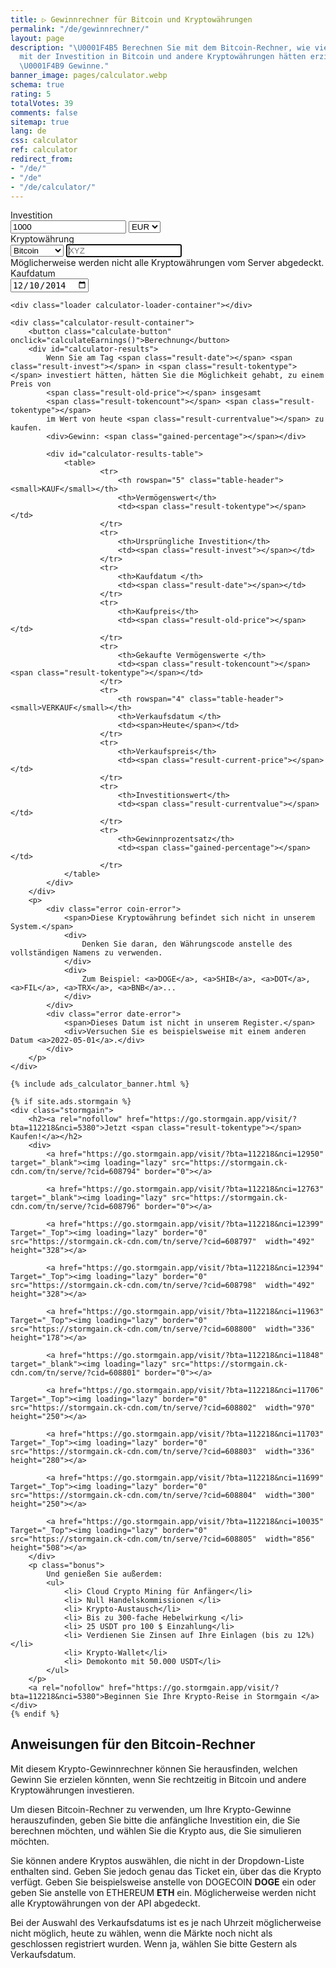 ```yaml
---
title: ▷ Gewinnrechner für Bitcoin und Kryptowährungen
permalink: "/de/gewinnrechner/"
layout: page
description: "\U0001F4B5 Berechnen Sie mit dem Bitcoin-Rechner, wie viel Gewinn Sie
  mit der Investition in Bitcoin und andere Kryptowährungen hätten erzielen können.
  \U0001F4B9 Gewinne."
banner_image: pages/calculator.webp
schema: true
rating: 5
totalVotes: 39
comments: false
sitemap: true
lang: de
css: calculator
ref: calculator
redirect_from:
- "/de/"
- "/de"
- "/de/calculator/"
---
```


<div style="margin-bottom: 10px">
    <div style="margin-top:-25px; display:none">
        <small>For periodical investments please use our <a href="/investment">advanced calculator</a>.</small>
    </div>
</div>
<div class="calculator-block">
    <div class="calculator-form-row">
        <div class="calculator-col-start">
            <label for="invest-quantity">Investition</label>
        </div>
        <div class="calculator-col-end">
            <input id="invest-quantity" type="number" value="1000" class="data-hj-allow">
            <select id="invest-fiat">
                <option>EUR</option>
                <option>USD</option>
            </select>
        </div>
    </div>
    <div class="calculator-form-row">
        <div class="calculator-col-start">
            <label for="invest-currency">Kryptowährung</label>
        </div>
        <div class="calculator-col-end">
			<select id="invest-currency" onchange="updateInputMinDate()">
				<option value="BTC"  min="2010-07-18">Bitcoin</option>
				<option value="ETH"  min="2015-08-08">Ethereum</option>
				<option value="LTC"  min="2013-09-15">Litecoin</option>
                <option value="MIOTA"  min="2017-06-14">IOTA</option>
				<option value="XMR"  min="2015-01-27">Monero</option>
				<option value="ADA" min="2017-10-02">Cardano</option>
				<option value="XRP"  min="2015-01-30">Ripple</option>
				<option class="editable">Sonstige...</option>
			</select>
            <input width="150" class="calculator-othercoins data-hj-allow" autofocus placeholder="XYZ" />
        </div>
    </div>
    <div class="calculator-othercoins"><span>Möglicherweise werden nicht alle Kryptowährungen vom Server abgedeckt.</span></div>
    <div class="calculator-form-row">
        <div class="calculator-col-start">
            <label for="invest-date">Kaufdatum</label>
        </div>
        <div class="calculator-col-end">
            <input id="invest-date" type="date" value="2014-12-10" min="2010-07-18" class="data-hj-allow">
        </div>
    </div>

    <div class="loader calculator-loader-container"></div>
    
    <div class="calculator-result-container">
        <button class="calculate-button" onclick="calculateEarnings()">Berechnung</button>
        <div id="calculator-results">
            Wenn Sie am Tag <span class="result-date"></span> <span class="result-invest"></span> in <span class="result-tokentype"></span> investiert hätten, hätten Sie die Möglichkeit gehabt, zu einem Preis von 
            <span class="result-old-price"></span> insgesamt
            <span class="result-tokencount"></span> <span class="result-tokentype"></span>
            im Wert von heute <span class="result-currentvalue"></span> zu kaufen.
            <div>Gewinn: <span class="gained-percentage"></span></div>

            <div id="calculator-results-table">
                <table>
                        <tr>
                            <th rowspan="5" class="table-header"><small>KAUF</small></th>
                            <th>Vermögenswert</th>
                            <td><span class="result-tokentype"></span></td>
                        </tr>
                        <tr>
                            <th>Ursprüngliche Investition</th>
                            <td><span class="result-invest"></span></td>
                        </tr>
                        <tr>
                            <th>Kaufdatum </th>
                            <td><span class="result-date"></span></td>
                        </tr>
                        <tr>
                            <th>Kaufpreis</th>
                            <td><span class="result-old-price"></span></td>
                        </tr>
                        <tr>
                            <th>Gekaufte Vermögenswerte </th>
                            <td><span class="result-tokencount"></span> <span class="result-tokentype"></span></td>
                        </tr>
                        <tr>
                            <th rowspan="4" class="table-header"><small>VERKAUF</small></th>
                            <th>Verkaufsdatum </th>
                            <td><span>Heute</span></td>
                        </tr>
                        <tr>
                            <th>Verkaufspreis</th>
                            <td><span class="result-current-price"></span></td>
                        </tr>
                        <tr>
                            <th>Investitionswert</th>
                            <td><span class="result-currentvalue"></span></td>
                        </tr>
                        <tr>
                            <th>Gewinnprozentsatz</th>
                            <td><span class="gained-percentage"></span></td>
                        </tr>
                </table>
            </div>
        </div>
        <p>
            <div class="error coin-error">
                <span>Diese Kryptowährung befindet sich nicht in unserem System.</span>
                <div>
                    Denken Sie daran, den Währungscode anstelle des vollständigen Namens zu verwenden.
                </div>
                <div>
                    Zum Beispiel: <a>DOGE</a>, <a>SHIB</a>, <a>DOT</a>, <a>FIL</a>, <a>TRX</a>, <a>BNB</a>...
                </div>
            </div>
            <div class="error date-error">
                <span>Dieses Datum ist nicht in unserem Register.</span>
                <div>Versuchen Sie es beispielsweise mit einem anderen Datum <a>2022-05-01</a>.</div>
            </div>
        </p>
    </div>

    {% include ads_calculator_banner.html %}

    {% if site.ads.stormgain %}
    <div class="stormgain">
        <h2><a rel="nofollow" href="https://go.stormgain.app/visit/?bta=112218&nci=5380">Jetzt <span class="result-tokentype"></span> Kaufen!</a></h2>
        <div>
            <a href="https://go.stormgain.app/visit/?bta=112218&nci=12950" target="_blank"><img loading="lazy" src="https://stormgain.ck-cdn.com/tn/serve/?cid=608794" border="0"></a>

            <a href="https://go.stormgain.app/visit/?bta=112218&nci=12763" target="_blank"><img loading="lazy" src="https://stormgain.ck-cdn.com/tn/serve/?cid=608796" border="0"></a>

            <a href="https://go.stormgain.app/visit/?bta=112218&nci=12399" Target="_Top"><img loading="lazy" border="0" src="https://stormgain.ck-cdn.com/tn/serve/?cid=608797"  width="492" height="328"></a>

            <a href="https://go.stormgain.app/visit/?bta=112218&nci=12394" Target="_Top"><img loading="lazy" border="0" src="https://stormgain.ck-cdn.com/tn/serve/?cid=608798"  width="492" height="328"></a>

            <a href="https://go.stormgain.app/visit/?bta=112218&nci=11963" Target="_Top"><img loading="lazy" border="0" src="https://stormgain.ck-cdn.com/tn/serve/?cid=608800"  width="336" height="178"></a>

            <a href="https://go.stormgain.app/visit/?bta=112218&nci=11848" target="_blank"><img loading="lazy" src="https://stormgain.ck-cdn.com/tn/serve/?cid=608801" border="0"></a>

            <a href="https://go.stormgain.app/visit/?bta=112218&nci=11706" Target="_Top"><img loading="lazy" border="0" src="https://stormgain.ck-cdn.com/tn/serve/?cid=608802"  width="970" height="250"></a>

            <a href="https://go.stormgain.app/visit/?bta=112218&nci=11703" Target="_Top"><img loading="lazy" border="0" src="https://stormgain.ck-cdn.com/tn/serve/?cid=608803"  width="336" height="280"></a>

            <a href="https://go.stormgain.app/visit/?bta=112218&nci=11699" Target="_Top"><img loading="lazy" border="0" src="https://stormgain.ck-cdn.com/tn/serve/?cid=608804"  width="300" height="250"></a>

            <a href="https://go.stormgain.app/visit/?bta=112218&nci=10035" Target="_Top"><img loading="lazy" border="0" src="https://stormgain.ck-cdn.com/tn/serve/?cid=608805"  width="856" height="508"></a>
        </div>
        <p class="bonus">
            Und genießen Sie außerdem:
            <ul>
                <li> Cloud Crypto Mining für Anfänger</li>
                <li> Null Handelskommissionen </li>
                <li> Krypto-Austausch</li>
                <li> Bis zu 300-fache Hebelwirkung </li>
                <li> 25 USDT pro 100 $ Einzahlung</li>
                <li> Verdienen Sie Zinsen auf Ihre Einlagen (bis zu 12%)</li>
                <li> Krypto-Wallet</li>
                <li> Demokonto mit 50.000 USDT</li>
            </ul>
        </p>
        <a rel="nofollow" href="https://go.stormgain.app/visit/?bta=112218&nci=5380">Beginnen Sie Ihre Krypto-Reise in Stormgain </a>
    </div>
    {% endif %}
    
</div>

<script defer src="{{ site.baseurl }}/js/calculator-common.js?{{site.time | date: '%s%N'}}"></script>
<script defer src="{{ site.baseurl }}/js/calculator.js?{{site.time | date: '%s%N'}}"></script>


## Anweisungen für den Bitcoin-Rechner

Mit diesem Krypto-Gewinnrechner können Sie herausfinden, welchen Gewinn Sie erzielen könnten, wenn Sie rechtzeitig in Bitcoin und andere Kryptowährungen investieren.

Um diesen Bitcoin-Rechner zu verwenden, um Ihre Krypto-Gewinne herauszufinden, geben Sie bitte die anfängliche Investition ein, die Sie berechnen möchten, und wählen Sie die Krypto aus, die Sie simulieren möchten.

Sie können andere Kryptos auswählen, die nicht in der Dropdown-Liste enthalten sind. Geben Sie jedoch genau das Ticket ein, über das die Krypto verfügt. Geben Sie beispielsweise anstelle von DOGECOIN **DOGE** ein oder geben Sie anstelle von ETHEREUM **ETH** ein. Möglicherweise werden nicht alle Kryptowährungen von der API abgedeckt.

Bei der Auswahl des Verkaufsdatums ist es je nach Uhrzeit möglicherweise nicht möglich, heute zu wählen, wenn die Märkte noch nicht als geschlossen registriert wurden. Wenn ja, wählen Sie bitte Gestern als Verkaufsdatum. 